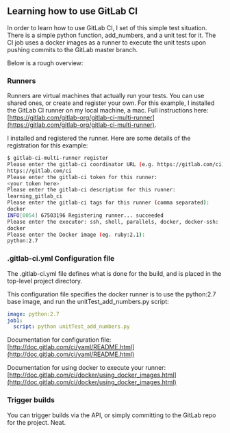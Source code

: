 ## Learning how to use GitLab CI

In order to learn how to use GitLab CI, I set of this simple test situation.
There is a simple python function, add\_numbers, and a unit test for it. The CI
job uses a docker images as a runner to execute the unit tests upon pushing 
commits to the GitLab master branch.

Below is a rough overview:

### Runners

Runners are virtual machines that actually run your tests. You can use shared ones, or 
create and register your own. For this example, I installed the GitLab CI runner on my
local machine, a mac. 
Full instructions here: [https://gitlab.com/gitlab-org/gitlab-ci-multi-runner](https://gitlab.com/gitlab-org/gitlab-ci-multi-runner).

I installed and registered the runner. Here are some details of the registration 
for this example:

```bash
$ gitlab-ci-multi-runner register
Please enter the gitlab-ci coordinator URL (e.g. https://gitlab.com/ci):
https://gitlab.com/ci
Please enter the gitlab-ci token for this runner:
<your token here>
Please enter the gitlab-ci description for this runner:
learning_gitlab_ci
Please enter the gitlab-ci tags for this runner (comma separated):
docker
INFO[0054] 67503196 Registering runner... succeeded
Please enter the executor: ssh, shell, parallels, docker, docker-ssh:
docker
Please enter the Docker image (eg. ruby:2.1):
python:2.7
```


### .gitlab-ci.yml Configuration file

The .gitlab-ci.yml file defines what is done for the build, and 
is placed in the top-level project directory. 

This configuration file specifies the docker runner is to use the python:2.7 
base image, and run the unitTest_add_numbers.py script:

```yml
image: python:2.7
job1:
  script: python unitTest_add_numbers.py
```

Documentation for configuration file:
[http://doc.gitlab.com/ci/yaml/README.html](http://doc.gitlab.com/ci/yaml/README.html)


Documentation for using docker to execute your runner:
[http://doc.gitlab.com/ci/docker/using_docker_images.html](http://doc.gitlab.com/ci/docker/using_docker_images.html)


### Trigger builds

You can trigger builds via the API, or simply committing to the GitLab repo for the project. Neat.
